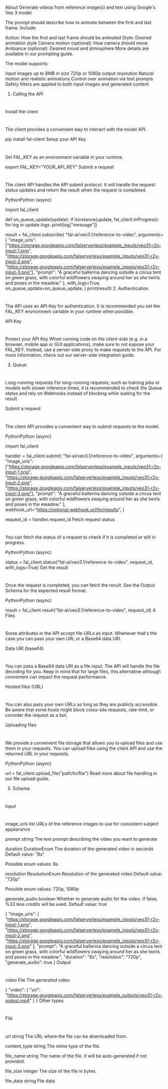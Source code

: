 About
Generate videos from reference image(s) and text using Google's Veo 3 model.

The prompt should describe how to animate between the first and last frame. Include:

Action: How the first and last frame should be animated
Style: Desired animation style
Camera motion (optional): How camera should move
Ambiance (optional): Desired mood and atmosphere
More details are available in our prompting guide.

The model supports:

Input images up to 8MB in size
720p or 1080p output resolution
Natural motion and realistic animations
Control over animation via text prompts
Safety filters are applied to both input images and generated content.

1. Calling the API
#
Install the client
#
The client provides a convenient way to interact with the model API.


pip install fal-client
Setup your API Key
#
Set FAL_KEY as an environment variable in your runtime.


export FAL_KEY="YOUR_API_KEY"
Submit a request
#
The client API handles the API submit protocol. It will handle the request status updates and return the result when the request is completed.

PythonPython (async)

import fal_client

def on_queue_update(update):
    if isinstance(update, fal_client.InProgress):
        for log in update.logs:
           print(log["message"])

result = fal_client.subscribe(
    "fal-ai/veo3.1/reference-to-video",
    arguments={
        "image_urls": ["https://storage.googleapis.com/falserverless/example_inputs/veo31-r2v-input-1.png", "https://storage.googleapis.com/falserverless/example_inputs/veo31-r2v-input-2.png", "https://storage.googleapis.com/falserverless/example_inputs/veo31-r2v-input-3.png"],
        "prompt": "A graceful ballerina dancing outside a circus tent on green grass, with colorful wildflowers swaying around her as she twirls and poses in the meadow."
    },
    with_logs=True,
    on_queue_update=on_queue_update,
)
print(result)
2. Authentication
#
The API uses an API Key for authentication. It is recommended you set the FAL_KEY environment variable in your runtime when possible.

API Key
#
Protect your API Key
When running code on the client-side (e.g. in a browser, mobile app or GUI applications), make sure to not expose your FAL_KEY. Instead, use a server-side proxy to make requests to the API. For more information, check out our server-side integration guide.

3. Queue
#
Long-running requests
For long-running requests, such as training jobs or models with slower inference times, it is recommended to check the Queue status and rely on Webhooks instead of blocking while waiting for the result.

Submit a request
#
The client API provides a convenient way to submit requests to the model.

PythonPython (async)

import fal_client

handler = fal_client.submit(
    "fal-ai/veo3.1/reference-to-video",
    arguments={
        "image_urls": ["https://storage.googleapis.com/falserverless/example_inputs/veo31-r2v-input-1.png", "https://storage.googleapis.com/falserverless/example_inputs/veo31-r2v-input-2.png", "https://storage.googleapis.com/falserverless/example_inputs/veo31-r2v-input-3.png"],
        "prompt": "A graceful ballerina dancing outside a circus tent on green grass, with colorful wildflowers swaying around her as she twirls and poses in the meadow."
    },
    webhook_url="https://optional.webhook.url/for/results",
)

request_id = handler.request_id
Fetch request status
#
You can fetch the status of a request to check if it is completed or still in progress.

PythonPython (async)

status = fal_client.status("fal-ai/veo3.1/reference-to-video", request_id, with_logs=True)
Get the result
#
Once the request is completed, you can fetch the result. See the Output Schema for the expected result format.

PythonPython (async)

result = fal_client.result("fal-ai/veo3.1/reference-to-video", request_id)
4. Files
#
Some attributes in the API accept file URLs as input. Whenever that's the case you can pass your own URL or a Base64 data URI.

Data URI (base64)
#
You can pass a Base64 data URI as a file input. The API will handle the file decoding for you. Keep in mind that for large files, this alternative although convenient can impact the request performance.

Hosted files (URL)
#
You can also pass your own URLs as long as they are publicly accessible. Be aware that some hosts might block cross-site requests, rate-limit, or consider the request as a bot.

Uploading files
#
We provide a convenient file storage that allows you to upload files and use them in your requests. You can upload files using the client API and use the returned URL in your requests.

PythonPython (async)

url = fal_client.upload_file("path/to/file")
Read more about file handling in our file upload guide.

5. Schema
#
Input
#
image_urls list<string>
URLs of the reference images to use for consistent subject appearance

prompt string
The text prompt describing the video you want to generate

duration DurationEnum
The duration of the generated video in seconds Default value: "8s"

Possible enum values: 8s

resolution ResolutionEnum
Resolution of the generated video Default value: "720p"

Possible enum values: 720p, 1080p

generate_audio boolean
Whether to generate audio for the video. If false, %33 less credits will be used. Default value: true


{
  "image_urls": [
    "https://storage.googleapis.com/falserverless/example_inputs/veo31-r2v-input-1.png",
    "https://storage.googleapis.com/falserverless/example_inputs/veo31-r2v-input-2.png",
    "https://storage.googleapis.com/falserverless/example_inputs/veo31-r2v-input-3.png"
  ],
  "prompt": "A graceful ballerina dancing outside a circus tent on green grass, with colorful wildflowers swaying around her as she twirls and poses in the meadow.",
  "duration": "8s",
  "resolution": "720p",
  "generate_audio": true
}
Output
#
video File
The generated video


{
  "video": {
    "url": "https://storage.googleapis.com/falserverless/example_outputs/veo31-r2v-output.mp4"
  }
}
Other types
#
File
#
url string
The URL where the file can be downloaded from.

content_type string
The mime type of the file.

file_name string
The name of the file. It will be auto-generated if not provided.

file_size integer
The size of the file in bytes.

file_data string
File data

